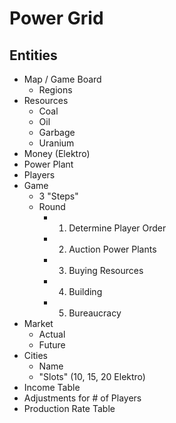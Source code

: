# Power Grid

## Entities
- Map / Game Board
  - Regions
- Resources
  - Coal
  - Oil
  - Garbage
  - Uranium
- Money (Elektro)
- Power Plant
- Players
- Game
  - 3 "Steps"
  - Round
    - 1. Determine Player Order
    - 2. Auction Power Plants
    - 3. Buying Resources
    - 4. Building
    - 5. Bureaucracy
- Market
  - Actual
  - Future
- Cities
  - Name
  - "Slots" (10, 15, 20 Elektro)
- Income Table
- Adjustments for # of Players
- Production Rate Table